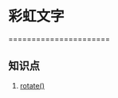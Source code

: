 # 彩虹文字
======================
## 知识点
1. [rotate()](https://developer.mozilla.org/en-US/docs/Web/CSS/transform-function/rotate)